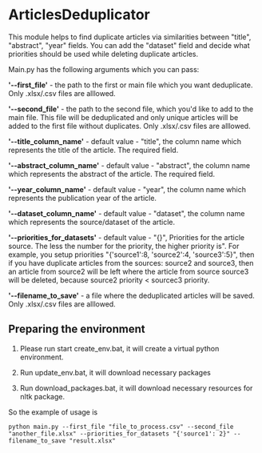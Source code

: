 # ArticlesDeduplicator

This module helps to find duplicate articles via similarities between "title", "abstract", "year" fields. You can add the "dataset" field and decide what priorities should be used while deleting duplicate articles.

Main.py has the following arguments which you can pass:

**'--first_file'** - the path to the first or main file which you want deduplicate. Only .xlsx/.csv files are alllowed.

**'--second_file'** - the path to the second file, which you'd like to add to the main file. This file will be deduplicated and only unique articles will be added to the first file without duplicates.  Only .xlsx/.csv files are alllowed.

**'--title_column_name'** - default value - "title", the column name which represents the title of the article. The required field.

**'--abstract_column_name'** -  default value - "abstract", the column name which represents the abstract of the article. The required field.

**'--year_column_name'** -  default value - "year", the column name which represents the publication year of the article.

**'--dataset_column_name'** -  default value - "dataset", the column name which represents the source/dataset of the article.

**'--priorities_for_datasets'** - default value - "{}", Priorities for the article source. The less the number for the priority, the higher priority is". For example, you setup priorities "{'source1':8, 'source2':4, 'source3':5}", then if you have duplicate articles from the sources: source2 and source3, then an article from source2 will be left where the article from source source3 will be deleted, because source2 priority < sourcec3 priority.

**'--filename_to_save'** - a file where the deduplicated articles will be saved. Only .xlsx/.csv files are alllowed.

## Preparing the environment
1. Please run start create_env.bat, it will create a virtual python environment.

2. Run update_env.bat, it will download necessary packages

3. Run download_packages.bat, it will download necessary resources for nltk package.

So the example of usage is

`
python main.py --first_file "file_to_process.csv" --second_file "another_file.xlsx" --priorities_for_datasets "{'source1': 2}" --filename_to_save "result.xlsx"
`
